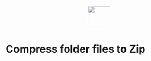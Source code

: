 <div align="center">
  <img height="60" src="https://user-images.githubusercontent.com/85709371/155841695-35896fb3-ee67-4ad6-9a7b-9a27826bb216.png">
</div>

# Compress folder files to Zip
